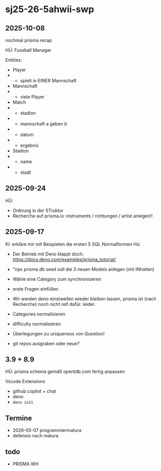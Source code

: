 # sj25-26-5ahwii-swp

## 2025-10-08

nochmal prisma recap

HÜ: Fussball Manager

Entities:

- Player
- - spielt in EINER Mannschaft
- Mannschaft
- - viele Player
- Match
- - stadion
- - mannschaft a geben b
- - datum
- - ergebnis
- Stadion
- - name
- - stadt

## 2025-09-24

HÜ:

- Ordnung in der STruktur
- Recherche auf prisma.io: instruments / richtungen / artist anlegen!!

## 2025-09-17

KI: erkläre mir mit Beispielen die ersten 5 SQL Normalformen
Hü:

- Der Betrieb mit Deno klappt doch: https://docs.deno.com/examples/prisma_tutorial/
- "npx prisma db seed soll die 3 neuen Models anlegen (mit INhalten)
- Wähle eine Category zum synchronisieren
- erste Fragen einfüllen

- Wir werden deno einstweilen wieder bleiben lassen, prisma ist (nach Recherche) noch nicht reif dafür. leider.
- Categories normalisieren
- difficulty normalisieren
- Überlegungen zu uniqueness von Question!
- git repos ausgraben oder neue?

## 3.9 + 8.9

HÜ: prisma schema gemäß opentdb.com fertig anpassen

Vscode Extensions

- github copilot + chat
- deno
- `deno init`

## Termine

- 2026-05-07 programmiermatura
- defensio nach matura

## todo

- PRISMA WH
